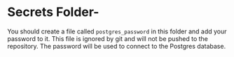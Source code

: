 # Secrets Folder-

You should create a file called `postgres_password` in this folder and add your password to it. This file is ignored by git and will not be pushed to the repository. The password will be used to connect to the Postgres database.